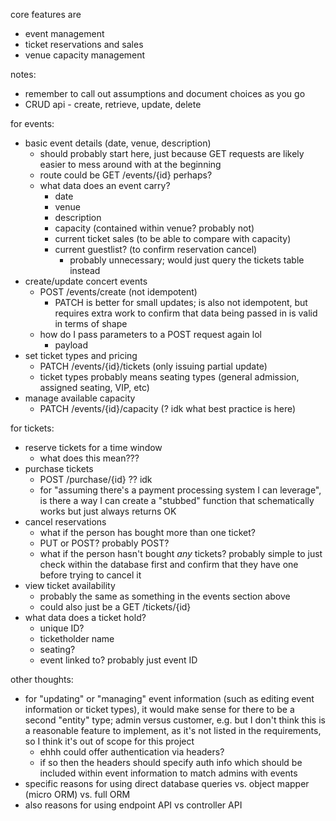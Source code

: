 core features are
* event management
* ticket reservations and sales
* venue capacity management

notes:
* remember to call out assumptions and document choices as you go
* CRUD api - create, retrieve, update, delete

for events:
* basic event details (date, venue, description)
    - should probably start here, just because GET requests are likely easier to mess around with at the beginning 
    - route could be GET /events/{id} perhaps?
    - what data does an event carry? 
        - date
        - venue
        - description 
        - capacity (contained within venue? probably not)
        - current ticket sales (to be able to compare with capacity)
        - current guestlist? (to confirm reservation cancel)
            - probably unnecessary; would just query the tickets table instead
* create/update concert events
    - POST /events/create (not idempotent)
        - PATCH is better for small updates; is also not idempotent, but requires extra work to confirm that data being passed in is valid in terms of shape
    - how do I pass parameters to a POST request again lol 
        - payload
* set ticket types and pricing 
    - PATCH /events/{id}/tickets (only issuing partial update)
    - ticket types probably means seating types (general admission, assigned seating, VIP, etc)
* manage available capacity 
    - PATCH /events/{id}/capacity (? idk what best practice is here)

for tickets:
* reserve tickets for a time window
    - what does this mean???
* purchase tickets
    - POST /purchase/{id} ?? idk 
    - for "assuming there's a payment processing system I can leverage", is there a way I can create a "stubbed" function that schematically works but just always returns OK
* cancel reservations
    - what if the person has bought more than one ticket?
    - PUT or POST? probably POST?
    - what if the person hasn't bought *any* tickets? probably simple to just check within the database first and confirm that they have one before trying to cancel it 
* view ticket availability 
    - probably the same as something in the events section above
    - could also just be a GET /tickets/{id}
* what data does a ticket hold?
    - unique ID? 
    - ticketholder name
    - seating? 
    - event linked to? probably just event ID 

other thoughts:
* for "updating" or "managing" event information (such as editing event information or ticket types), it would make sense for there to be a second "entity" type; admin versus customer, e.g. but I don't think this is a reasonable feature to implement, as it's not listed in the requirements, so I think it's out of scope for this project 
    - ehhh could offer authentication via headers?
    - if so then the headers should specify auth info which should be included within event information to match admins with events
* specific reasons for using direct database queries vs. object mapper (micro ORM) vs. full ORM
* also reasons for using endpoint API vs controller API
